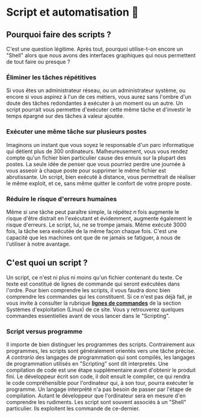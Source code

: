 # Script et automatisation 📜

## Pourquoi faire des scripts ? 
C'est une question légitime. Après tout, pourquoi utilise-t-on encore un "Shell" alors que nous avons des interfaces graphiques qui nous permettent de tout faire ou presque ?

 ### Éliminer les tâches répétitives
 Si vous êtes un administrateur réseau, ou un administrateur système, ou encore si vous aspirez à l'un de ces métiers, vous aurez sans l'ombre d'un doute des tâches redondantes à exécuter à un moment ou un autre. Un script pourrait vous permettre d'exécuter cette même tâche et d'investir le temps épargné sur des tâches à valeur ajoutée.

 ### Exécuter une même tâche sur plusieurs postes
 Imaginons un instant que vous soyez le responsable d'un parc informatique qui détient plus de 300 ordinateurs. Malheureusement, vous vous rendez compte qu'un fichier bien particulier cause des ennuis sur la plupart des postes. La seule idée de penser que vous pourriez perdre une journée à vous asseoir à chaque poste pour supprimer le même fichier est abrutissante. Un script, bien exécuté à distance, vous permettrait de réaliser le même exploit, et ce, sans même quitter le confort de votre propre poste.

 ### Réduire le risque d'erreurs humaines
 Même si une tâche peut paraître simple, la répétez *n* fois augmente le risque d'être distrait en l'exécutant et évidemment, augmente également le risque d'erreurs. Le script, lui, ne se trompe jamais. Même exécuté 3000 fois, la tâche sera exécutée de la même façon chaque fois. C'est une capacité que les machines ont que de ne jamais se fatiguer, à nous de l'utiliser à notre avantage.

 ## C'est quoi un script ? 
 Un script, ce n'est ni plus ni moins qu'un fichier contenant du texte. Ce texte est constitué de lignes de commande qui seront exécutées dans l'ordre. Pour bien comprendre les scripts, il vous faudra donc bien comprendre les commandes qui les constituent. Si ce n'est pas déjà fait, je vous invite à consulter la rubrique **[lignes de commandes](/docs/OS/Linux/03-Lignes%20de%20commande.md)** de la section Systèmes d'exploitation (Linux) de ce site. Vous y retrouverez quelques commandes essentielles avant de vous lancer dans le "Scripting".
 
 ### Script versus programme
 Il importe de bien distinguer les programmes des scripts. Contrairement aux programmes, les scripts sont généralement orientés vers une tâche précise. *A contrario* des langages de programmation qui sont compilés, les langages de programmation utilisés en "Scripting" sont dit interpretés. Une compilation de code est une étape supplémentaire avant d'obtenir le produit fini. Le développeur écrit son code, il doit ensuit le compiler, ce qui rendra le code compréhensible pour l'ordinateur qui, à son tour, pourra exécuter le programme. Un langage interprété n'a pas besoin de passer par l'étape de compilation. Autant le développeur que l'ordinateur sera en mesure d'en comprendre les rudiments. Les script sont souvent associés à un "Shell" particulier. Ils exploitent les commande de ce-dernier.